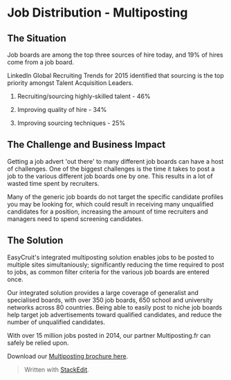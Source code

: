 # Job Distribution - Multiposting

## The Situation

Job boards are among the top three sources of hire today, and 19% of hires come from a job board.

LinkedIn Global Recruiting Trends for 2015 identified that sourcing is the top priority amongst Talent Acquisition Leaders.

1. Recruiting/sourcing highly-skilled talent - 46%

2. Improving quality of hire - 34%

3. Improving sourcing techniques - 25%

## The Challenge and Business Impact

Getting a job advert 'out there' to many different job boards can have a host of challenges. One of the biggest challenges is the time it takes to post a job to the various different job boards one by one. This results in a lot of wasted time spent by recruiters.

Many of the generic job boards do not target the specific candidate profiles you may be looking for, which could result in receiving many unqualified candidates for a position, increasing the amount of time recruiters and managers need to spend screening candidates.

## The Solution

EasyCruit's integrated multiposting solution enables jobs to be posted to multiple sites simultaniously; significantly reducing the time required to post to jobs, as common filter criteria for the various job boards are entered once.

Our integrated solution provides a large coverage of generalist and specialised boards, with over 350 job boards, 650 school and university networks across 80 countries. Being able to easily post to niche job boards help target job advertisements toward qualified candidates, and reduce the number of unqualified candidates.

With over 15 million jobs posted in 2014, our partner Multiposting.fr can safely be relied upon.

Download our  [Multiposting brochure here](https://support.easycruit.net/004_Release_information/Job_Distribution_-_Multiposting).



> Written with [StackEdit](https://stackedit.io/).
<!--stackedit_data:
eyJoaXN0b3J5IjpbLTE0ODI3MTY3NzBdfQ==
-->